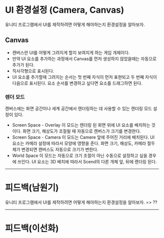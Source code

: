 
# UI 환경설정 (Camera, Canvas)

유니티 프로그램에서 UI를 제작하려면 어떻게 해야하는지 환경설정을 알아보자.

## Canvas
* 캔버스란 UI를 어떻게 그려지게 할지 보여지게 하는 게임 개체이다.
* 만약 UI 요소를 추가하는 과정에서 Canvas를 먼저 생성하지 않았을때는 자동으로 추가가 된다.
* 직사각형으로 표시된다.
* UI 요소를 추가할때 그려지는 순서는 첫 번째 자식이 먼저 표현되고 두 번째 자식이 다음으로 표시된다. 요소 순서를 변경하고 싶다면 요소를 드래그하면 된다.

### 렌더 모드
캔버스에는 화면 공간이나 세계 공간에서 렌더링하는 데 사용할 수 있는 렌더링 모드 설정이 있다.

* Screen Space - Overlay 이 모드는 렌더링 된 화면 위에 UI 요소를 배치하는 것이다. 화면 크기, 해상도가 조절될 때 자동으로 캔버스가 크기를 변경한다.
* Screen Space - Camera 이 모드는 Camere 앞에 주어진 거리에 배치된다. UI 요소는 카메라 설정에 따라서 모양에 영향을 준다. 화면 크기, 해상도, 카메라 절두체가 변경되면 캔버스도 자동으로 크기가 변한다.
* World Space 이 모드는 자동으로 크기 조절이 아닌 수동으로 설정하고 싶을 경우에 쓰인다. UI 요소는 3D 배치에 따라서 Scend의 다른 개체 앞, 뒤에 랜더링 된다. 

-----------

# 피드백(남원기)

유니티 프로그램에서 UI를 제작하려면 어떻게 해야하는지 환경설정을 알아보자. => ??


----------

# 피드백(이선화)

